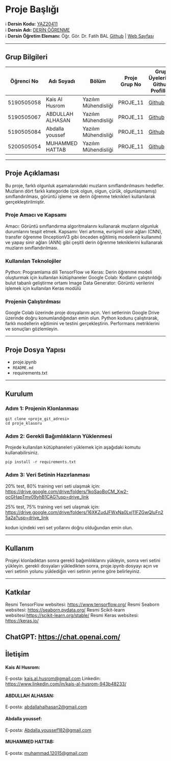 # Proje Başlığı

:information_source: **Dersin Kodu:** [YAZ20411](https://ebp.klu.edu.tr/Ders/dersDetay/YAZ20411/716026/tr)  
:information_source: **Dersin Adı:** [DERİN ÖĞRENME](https://ebp.klu.edu.tr/Ders/dersDetay/YAZ20411/716026/tr)  
:information_source: **Dersin Öğretim Elemanı:** Öğr. Gör. Dr. Fatih BAL  [Github](https://github.com/balfatih)   |    [Web Sayfası](https://balfatih.github.io/)
   
---

## Grup Bilgileri

| Öğrenci No  | Adı Soyadı          | Bölüm          		   | Proje Grup No | Grup Üyelerinin Github Profilleri                 |
|-------------|---------------------|--------------------------|---------------|---------------------------------------------------|
| 5190505058  | Kais Al Husrom		| Yazılım Mühendisliği     | PROJE_11       | [Github](https://github.com/KaisAlHusrom)     |
| 5190505067  | ABDULLAH ALHASAN   	| Yazılım Mühendisliği     | PROJE_11       | [Github](https://github.com/abdllah07)     	|
| 5190505084  | Abdalla youssef   	| Yazılım Mühendisliği     | PROJE_11       | [Github](https://github.com/AbdallaYoussef1)  |
| 5200505054  | MUHAMMED HATTAB   	| Yazılım Mühendisliği     | PROJE_11       | [Github]()     								|

---

## Proje Açıklaması


Bu proje, farklı olgunluk aşamalarındaki muzların sınıflandırılmasını hedefler. Muzların dört farklı kategoride (çok olgun, olgun, çürük, olgunlaşmamış) 
sınıflandırılması, görüntü işleme ve derin öğrenme teknikleri kullanılarak gerçekleştirilmiştir.



### Proje Amacı ve Kapsamı

Amacı: Görüntü sınıflandırma algoritmalarını kullanarak muzların olgunluk durumlarını tespit etmek.
Kapsamı: Veri artırma, evrişimli sinir ağları (CNN), transfer öğrenme (InceptionV3 gibi önceden eğitilmiş modellerin kullanımı) ve yapay sinir ağları (ANN) gibi çeşitli derin öğrenme tekniklerini kullanarak muzların sınıflandırılması.

### Kullanılan Teknolojiler

Python: Programlama dili
TensorFlow ve Keras: Derin öğrenme modeli oluşturmak için kullanılan kütüphaneler
Google Colab: Kodların çalıştırıldığı bulut tabanlı geliştirme ortamı
Image Data Generator: Görüntü verilerini işlemek için kullanılan Keras modülü

### Projenin Çalıştırılması

Google Colab üzerinde proje dosyalarını açın.
Veri setlerinin Google Drive üzerinde doğru konumlandığından emin olun.
Python kodunu çalıştırarak, farklı modellerin eğitimini ve testini gerçekleştirin.
Performans metriklerini ve sonuçları gözlemleyin.

---

## Proje Dosya Yapısı

- proje.ipynb
- `README.md`
- requirements.txt



---

## Kurulum

### Adım 1: Projenin Klonlanması

	git clone <proje_git_adresi>
	cd proje_klasoru
	
### Adım 2: Gerekli Bağımlılıkların Yüklenmesi
Projede kullanılan kütüphaneleri yüklemek için aşağıdaki komutu kullanabilirsiniz. 

	pip install -r requirements.txt


### Adım 3: Veri Setinin Hazırlanması
20% test, 80% training veri seti ulaşmak için:
https://drive.google.com/drive/folders/1koSaoBoCM_Xw2-ocGHapTmy09yhB1CAG?usp=drive_link

25% test, 75% training veri seti ulaşmak için:
https://drive.google.com/drive/folders/16XKZudJFWxNa0Lvj11FZGwQIuFn25a2a?usp=drive_link

kodun içindeki veri set yollarını doğru olduğundan emin olun.



---

## Kullanım

Projeyi klonladıktan sonra gerekli bağımlılıklarını yükleyin, sonra veri setini yükleyin.
gerekli dosyaları yükledikten sonra, proje.ipynb dosyayı açın ve veri setinin yolunu yüklediğin veri setinin yerine göre belirleyiniz.

---

## Katkılar

Resmi TensorFlow websitesi: https://www.tensorflow.org/
Resmi Seaborn websitesi: https://seaborn.pydata.org/
Resmi Scikit-learn websitesi:https://scikit-learn.org/stable/
Resmi Keras websitesi: https://keras.io/

ChatGPT: https://chat.openai.com/
---

## İletişim

#### Kais Al Husrom: 
E-posta: kais.al.husrom@gmail.com
Linkedin: https://www.linkedin.com/in/kais-al-husrom-943b48233/

#### ABDULLAH ALHASAN:
E-posta: abdallahalhasan2@gmail.com

#### Abdalla youssef:
E-posta: Abdalla.youssef182@gmail.com

#### MUHAMMED HATTAB:
E-posta: muhammad.12015@gmail.com
